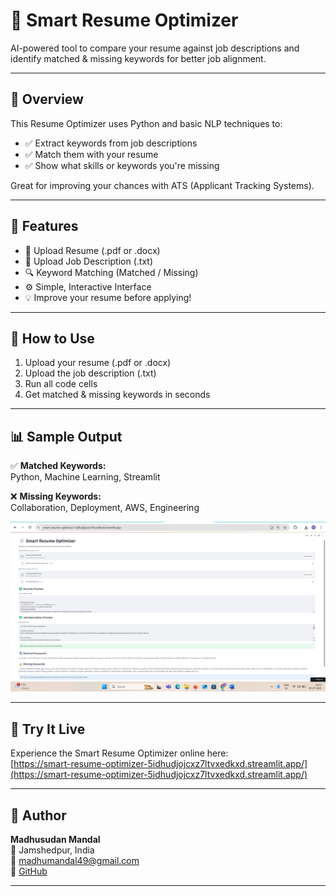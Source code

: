 # 🧠 Smart Resume Optimizer

AI-powered tool to compare your resume against job descriptions and identify matched & missing keywords for better job alignment.

---

## 📌 Overview

This Resume Optimizer uses Python and basic NLP techniques to:

- ✅ Extract keywords from job descriptions  
- ✅ Match them with your resume  
- ✅ Show what skills or keywords you're missing  

Great for improving your chances with ATS (Applicant Tracking Systems).

---

## 🚀 Features

- 📄 Upload Resume (.pdf or .docx)  
- 📝 Upload Job Description (.txt)  
- 🔍 Keyword Matching (Matched / Missing)  
- ⚙️ Simple, Interactive Interface  
- 💡 Improve your resume before applying!

---

## 🧪 How to Use

1. Upload your resume (.pdf or .docx)  
2. Upload the job description (.txt)  
3. Run all code cells  
4. Get matched & missing keywords in seconds

---

## 📊 Sample Output

✅ **Matched Keywords:**  
Python, Machine Learning, Streamlit

❌ **Missing Keywords:**  
Collaboration, Deployment, AWS, Engineering

![Sample Screenshot](https://github.com/Madhusudan3223/smart-resume-optimizer/blob/main/Screenshot%20(135).PNG)

---

## 🔗 Try It Live

Experience the Smart Resume Optimizer online here:  
[https://smart-resume-optimizer-5idhudjojcxz7ltvxedkxd.streamlit.app/](https://smart-resume-optimizer-5idhudjojcxz7ltvxedkxd.streamlit.app/)

---

## 👤 Author

**Madhusudan Mandal**  
📍 Jamshedpur, India  
📧 madhumandal49@gmail.com  
🔗 [GitHub](https://github.com/Madhusudan3223/smart-resume-optimizer)

---
